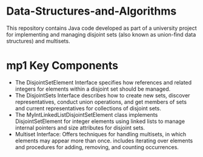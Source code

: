 # Data-Structures-and-Algorithms
This repository contains Java code developed as part of a university project for implementing and managing disjoint sets (also known as union-find data structures) and multisets.

# mp1 Key Components

- The DisjointSetElement Interface specifies how references and related integers for elements within a disjoint set should be managed.
- The DisjointSets Interface describes how to create new sets, discover representatives, conduct union operations, and get members of sets and current representatives for collections of disjoint sets.
- The MyIntLinkedListDisjointSetElement class implements DisjointSetElement for integer elements using linked lists to manage internal pointers and size attributes for disjoint sets.
- Multiset Interface: Offers techniques for handling multisets, in which elements may appear more than once. includes iterating over elements and procedures for adding, removing, and counting occurrences.
